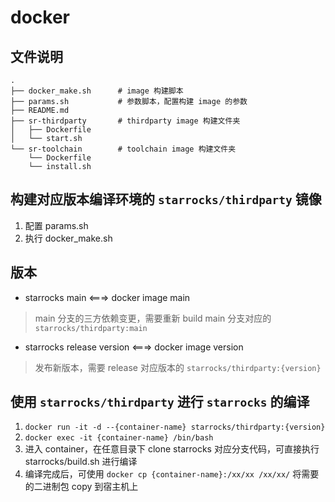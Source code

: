 # docker 

## 文件说明

```
.
├── docker_make.sh      # image 构建脚本
├── params.sh           # 参数脚本，配置构建 image 的参数
├── README.md
├── sr-thirdparty       # thirdparty image 构建文件夹
│   ├── Dockerfile
│   └── start.sh
└── sr-toolchain        # toolchain image 构建文件夹
    └── Dockerfile
    └── install.sh    
```

## 构建对应版本编译环境的 `starrocks/thirdparty` 镜像

1. 配置 params.sh
2. 执行 docker_make.sh

## 版本

- starrocks main <===> docker image main
> main 分支的三方依赖变更，需要重新 build main 分支对应的 `starrocks/thirdparty:main`
- starrocks release version <===> docker image version
> 发布新版本，需要 release 对应版本的 `starrocks/thirdparty:{version}`

## 使用 `starrocks/thirdparty` 进行 `starrocks` 的编译

1. `docker run -it -d --{container-name} starrocks/thirdparty:{version}`
2. `docker exec -it {container-name} /bin/bash`
3. 进入 container，在任意目录下 clone starrocks 对应分支代码，可直接执行 starrocks/build.sh 进行编译
4. 编译完成后，可使用 `docker cp {container-name}:/xx/xx /xx/xx/` 将需要的二进制包 copy 到宿主机上